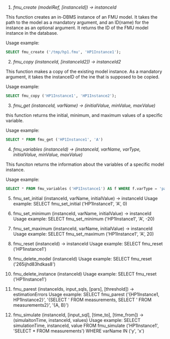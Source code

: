 1. _fmu_create (modelRef, [instanceId]) -> instanceId_

This function creates an in-DBMS instance of an FMU model. It takes the path to the model as a mandatory argument, and an ID(name) for the instance as an optional argument. It returns the ID of the FMU model instance in the database.

Usage example:

```sql
SELECT fmu_create ('/tmp/hp1.fmu', 'HP1Instance1');
```

2. _fmu_copy (instanceId, [instanceId2]) -> instanceId2_

This function makes a copy of the existing model instance. As a mandatory argument, it takes the instanceID of the ine that is supposed to be copied.

Usage example:

```sql
SELECT fmu_copy ('HP1Instance1', 'HP1Instance2');
```

3. _fmu_get (instanceId, varName) -> (initialValue, minValue, maxValue)_

this function returns the initial, minimum, and maximum values of a specific variable.

Usage example:

```sql
SELECT * FROM fmu_get ('HP1Instance1', 'A')
```


4. _fmu_variables (instanceId) -> (instanceId, varName, varType, initialValue, minValue, maxValue)_

This funciton returns the information about the variables of a specific model instance.

Usage example:

```sql
SELECT * FROM fmu_variables ('HP1Instance1') AS f WHERE f.varType = 'parameter'
```

5. fmu_set_initial (instanceId, varName, initialValue) -> instanceId
Usage example:
SELECT fmu_set_initial ('HP1Instance1', 'A', 0)

6. fmu_set_minimum (instanceId, varName, initialValue) -> instanceId
Usage example:
SELECT fmu_set_minimum ('HP1Instance1', 'A', -20)

7. fmu_set_maximum (instanceId, varName, initialValue) -> instanceId
Usage example:
SELECT fmu_set_maximum ('HP1Instance1', 'A', 20)

8. fmu_reset (instanceId) -> instanceId
Usage example:
SELECT fmu_reset ('HP1instance1')

9. fmu_delete_model (instanceId)
Usage example:
SELECT fmu_reset ('265ijhd83hdkas8')

10. fmu_delete_instance (instanceId)
Usage example:
SELECT fmu_reset ('HP1Instance1')

11. fmu_parest (instanceIds, input_sqls, [pars], [threshold]) -> estimationErrors
Usage example:
SELECT fmu_parest ('{HP1Instance1, HP1Instance2}', '{SELECT ' FROM measurements, SELECT ' FROM measurements2}', '{A, B}')

12. fmu_simulate (instanceId, [input_sql], [time_to], [time_from]) -> (simulaitonTime, instanceId, values)
Usage example:
SELECT simulationTime, instanceId, value FROM fmu_simulate ('HP1Instance1', 'SELECT * FROM measurements') WHERE varName IN ('y', 'x')

